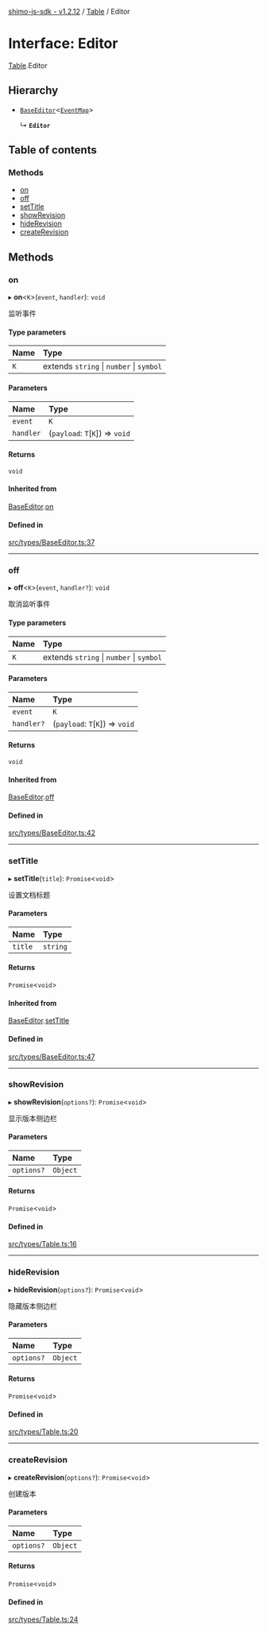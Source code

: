 [shimo-js-sdk - v1.2.12](/README.md) / [Table](/modules/Table.md) / Editor

# Interface: Editor

[Table](/modules/Table.md).Editor

## Hierarchy

- [`BaseEditor`](/interfaces/BaseEditor.md)<[`EventMap`](/interfaces/Table.EventMap.md)\>

  ↳ **`Editor`**

## Table of contents

### Methods

- [on](/interfaces/Table.Editor.md#on)
- [off](/interfaces/Table.Editor.md#off)
- [setTitle](/interfaces/Table.Editor.md#settitle)
- [showRevision](/interfaces/Table.Editor.md#showrevision)
- [hideRevision](/interfaces/Table.Editor.md#hiderevision)
- [createRevision](/interfaces/Table.Editor.md#createrevision)

## Methods

### on

▸ **on**<`K`\>(`event`, `handler`): `void`

监听事件

#### Type parameters

| Name | Type |
| :------ | :------ |
| `K` | extends `string` \| `number` \| `symbol` |

#### Parameters

| Name | Type |
| :------ | :------ |
| `event` | `K` |
| `handler` | (`payload`: `T`[`K`]) => `void` |

#### Returns

`void`

#### Inherited from

[BaseEditor](/interfaces/BaseEditor.md).[on](/interfaces/BaseEditor.md#on)

#### Defined in

[src/types/BaseEditor.ts:37](https://github.com/byte9527/shimo-js-sdk/blob/main/src/types/BaseEditor.ts#L37)

___

### off

▸ **off**<`K`\>(`event`, `handler?`): `void`

取消监听事件

#### Type parameters

| Name | Type |
| :------ | :------ |
| `K` | extends `string` \| `number` \| `symbol` |

#### Parameters

| Name | Type |
| :------ | :------ |
| `event` | `K` |
| `handler?` | (`payload`: `T`[`K`]) => `void` |

#### Returns

`void`

#### Inherited from

[BaseEditor](/interfaces/BaseEditor.md).[off](/interfaces/BaseEditor.md#off)

#### Defined in

[src/types/BaseEditor.ts:42](https://github.com/byte9527/shimo-js-sdk/blob/main/src/types/BaseEditor.ts#L42)

___

### setTitle

▸ **setTitle**(`title`): `Promise`<`void`\>

设置文档标题

#### Parameters

| Name | Type |
| :------ | :------ |
| `title` | `string` |

#### Returns

`Promise`<`void`\>

#### Inherited from

[BaseEditor](/interfaces/BaseEditor.md).[setTitle](/interfaces/BaseEditor.md#settitle)

#### Defined in

[src/types/BaseEditor.ts:47](https://github.com/byte9527/shimo-js-sdk/blob/main/src/types/BaseEditor.ts#L47)

___

### showRevision

▸ **showRevision**(`options?`): `Promise`<`void`\>

显示版本侧边栏

#### Parameters

| Name | Type |
| :------ | :------ |
| `options?` | `Object` |

#### Returns

`Promise`<`void`\>

#### Defined in

[src/types/Table.ts:16](https://github.com/byte9527/shimo-js-sdk/blob/main/src/types/Table.ts#L16)

___

### hideRevision

▸ **hideRevision**(`options?`): `Promise`<`void`\>

隐藏版本侧边栏

#### Parameters

| Name | Type |
| :------ | :------ |
| `options?` | `Object` |

#### Returns

`Promise`<`void`\>

#### Defined in

[src/types/Table.ts:20](https://github.com/byte9527/shimo-js-sdk/blob/main/src/types/Table.ts#L20)

___

### createRevision

▸ **createRevision**(`options?`): `Promise`<`void`\>

创建版本

#### Parameters

| Name | Type |
| :------ | :------ |
| `options?` | `Object` |

#### Returns

`Promise`<`void`\>

#### Defined in

[src/types/Table.ts:24](https://github.com/byte9527/shimo-js-sdk/blob/main/src/types/Table.ts#L24)
